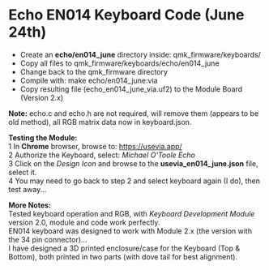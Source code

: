 # Echo EN014 Keyboard Code (June 24th)

+ Create an **echo/en014_june** directory inside: qmk_firmware/keyboards/  
+ Copy all files to qmk_firmware/keyboards/echo/en014_june
+ Change back to the qmk_firmware directory
+ Compile with: make echo/en014_june:via    
+ Copy resulting file (echo_en014_june_via.uf2) to the Module Board (Version 2.x)  

**Note:**
echo.c and echo.h are not required, will remove them (appears to be old method), all RGB matrix data now in keyboard.json.  

**Testing the Module:**  
1 In **Chrome** browser, browse to: https://usevia.app/  
2 Authorize the Keyboard, select: *Michael O'Toole Echo*  
3 Click on the *Design Icon* and browse to the **usevia_en014_june.json** file, select it.  
4 You may need to go back to step 2 and select keyboard again (I do), then test away...  

**More Notes:**  
Tested keyboard operation and RGB, with *Keyboard Development Module* version 2.0, module and code work perfectly.  
EN014 keyboard was designed to work with Module 2.x (the version with the 34 pin connector)...  
I have designed a 3D printed enclosure/case for the Keyboard (Top & Bottom), both printed in two parts (with dove tail for best alignment).  

